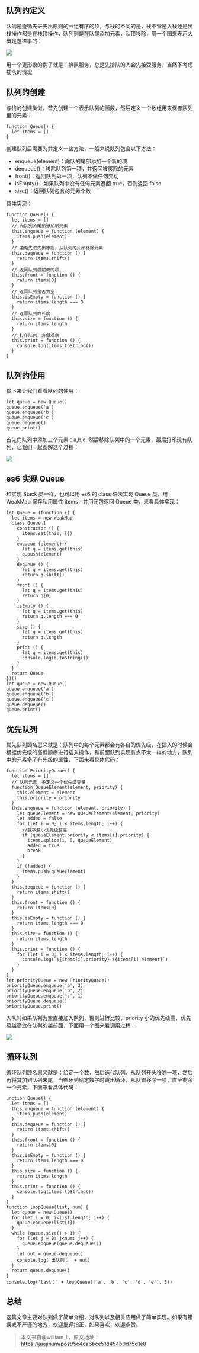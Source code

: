 ## 队列的定义

队列是遵循先进先出原则的一组有序的项，与栈的不同的是，栈不管是入栈还是出栈操作都是在栈顶操作，队列则是在队尾添加元素，队顶移除，用一个图来表示大概是这样事的：

![](https://cdn.chenrf.com/fe/a4d6f718ff75cb2a5a11adecfb7ebe4f.jpeg) 

用一个更形象的例子就是：排队服务，总是先排队的人会先接受服务，当然不考虑插队的情况

## 队列的创建

与栈的创建类似，首先创建一个表示队列的函数，然后定义一个数组用来保存队列里的元素：

```
function Queue() {
  let items = []
}
```

创建队列后需要为其定义一些方法，一般来说队列包含以下方法：

* enqueue(element)：向队的尾部添加一个新的项
* dequeue()：移除队列第一项，并返回被移除的元素
* front()：返回队列第一项，队列不做任何变动
* isEmpty()：如果队列中没有任何元素返回 true，否则返回 false
* size()：返回队列包含的元素个数

具体实现：

```
function Queue() {
  let items = []
  // 向队列的尾部添加新元素
  this.enqueue = function (element) {
    items.push(element)
  }
  // 遵循先进先出原则，从队列的头部移除元素
  this.dequeue = function () {
    return items.shift()
  }
  // 返回队列最前面的项
  this.front = function () {
    return items[0]
  }
  // 返回队列是否为空
  this.isEmpty = function () {
    return items.length === 0
  }
  // 返回队列的长度
  this.size = function () {
    return items.length
  }
  // 打印队列，方便观察
  this.print = function () {
    console.log(items.toString())
  }
}
```

## 队列的使用

接下来让我们看看队列的使用：

```
let queue = new Queue()
queue.enqueue('a')
queue.enqueue('b')
queue.enqueue('c')
queue.dequeue()
queue.print()
```

首先向队列中添加三个元素：a,b,c, 然后移除队列中的一个元素，最后打印现有队列，让我们一起图解这个过程：

![](https://cdn.chenrf.com/fe/375eb80fcfce2129429dd3b12267cfb1.jpeg)

## es6 实现 Queue

和实现 Stack 类一样，也可以用 es6 的 class 语法实现 Queue 类，用 WeakMap 保存私用属性 items，并用闭包返回 Queue 类，来看具体实现：

```
let Queue = (function () {
  let items = new WeakMap
  class Queue {
    constructor () {
      items.set(this, [])
    }
    enqueue (element) {
      let q = items.get(this)
      q.push(element)
    }
    dequeue () {
      let q = items.get(this)
      return q.shift()
    }
    front () {
      let q = items.get(this)
      return q[0]
    }
    isEmpty () {
      let q = items.get(this)
      return q.length === 0
    }
    size () {
      let q = items.get(this)
      return q.length
    }
    print () {
      let q = items.get(this)
      console.log(q.toString())
    }
  }
  return Queue
})()
let queue = new Queue()
queue.enqueue('a')
queue.enqueue('b')
queue.enqueue('c')
queue.dequeue()
queue.print()
```

## 优先队列

优先队列顾名思义就是：队列中的每个元素都会有各自的优先级，在插入的时候会根据优先级的高低顺序进行插入操作，和前面队列实现有点不太一样的地方，队列中的元素多了有先级的属性，下面来看具体代码：

```
function PriorityQueue() {
  let items = []
  // 队列元素，多定义一个优先级变量
  function QueueElement(element, priority) {
    this.element = element
    this.priority = priority
  }
  this.enqueue = function (element, priority) {
    let queueElement = new QueueElement(element, priority)
    let added = false
    for (let i = 0; i < items.length; i++) {
      //数字越小优先级越高
      if (queueElement.priority < items[i].priority) {
        items.splice(i, 0, queueElement)
        added = true
        break
      }
    }
    if (!added) {
      items.push(queueElement)
    }
  }
  this.dequeue = function () {
    return items.shift()
  }
  this.front = function () {
    return items[0]
  }
  this.isEmpty = function () {
    return items.length === 0
  }
  this.size = function () {
    return items.length
  }
  this.print = function () {
    for (let i = 0; i < items.length; i++) {
      console.log(`${items[i].priority}-${items[i].element}`)
    }
  }
}
let priorityQueue = new PriorityQueue()
priorityQueue.enqueue('a', 3)
priorityQueue.enqueue('b', 2)
priorityQueue.enqueue('c', 1)
priorityQueue.dequeue()
priorityQueue.print()
```

入队时如果队列为空直接加入队列，否则进行比较，priority 小的优先级高，优先级越高放在队列的越前面，下面用一个图来看调用过程：

![](https://cdn.chenrf.com/fe/527be0189c9ba4b9a5d3749ffa6c6ba0.jpeg)

## 循环队列

循环队列顾名思义就是：给定一个数，然后迭代队列，从队列开头移除一项，然后再将其加到队列末尾，当循环到给定数字时跳出循环，从队首移除一项，直至剩余一个元素，下面来看具体代码：

```
unction Queue() {
  let items = []
  this.enqueue = function (element) {
    items.push(element)
  }
  this.dequeue = function () {
    return items.shift()
  }
  this.front = function () {
    return items[0]
  }
  this.isEmpty = function () {
    return items.length === 0
  }
  this.size = function () {
    return items.length
  }
  this.print = function () {
    console.log(items.toString())
  }
}
function loopQueue(list, num) {
  let queue = new Queue()
  for (let i = 0; i<list.length; i++) {
    queue.enqueue(list[i])
  }
  while (queue.size() > 1) {
    for (let j = 0; j<num; j++) {
      queue.enqueue(queue.dequeue())
    }
    let out = queue.dequeue()
    console.log('出队列：' + out)
  }
  return queue.dequeue()
}
console.log('last：' + loopQueue(['a', 'b', 'c', 'd', 'e'], 3))
```

## 总结

这篇文章主要对队列做了简单介绍，对队列以及相关应用做了简单实现。如果有错误或不严谨的地方，欢迎批评指正，如果喜欢，欢迎点赞。

> 本文来自@william_li，原文地址：https://juejin.im/post/5c4da6bce51d454b0d75d1e8